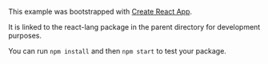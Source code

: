 This example was bootstrapped with [Create React App](https://github.com/facebook/create-react-app).

It is linked to the react-lang package in the parent directory for development purposes.

You can run `npm install` and then `npm start` to test your package.
